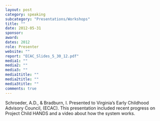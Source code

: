 ```yaml
---
layout: post
category: speaking
subcategory: "Presentations/Workshops"
title: ""
date: 2012-05-31
sponsor:
award:
dates: 2012
role: Presenter
website: ""
report: "ECAC_Slides_5_30_12.pdf"
media1: ""
media2: ""
media3: ""
media1title: ""
media2title: ""
media3title: ""
comments: true
---
```


Schroeder, A.D., & Bradburn, I. Presented to Virginia’s Early Childhood Advisory Council, (ECAC).  This presentation included recent progress on Project Child HANDS and a video about how the system works.
